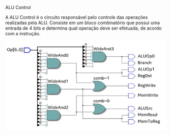  ALU Control

A ALU Control é o circuito responsável pelo controle das operações realizadas pela ALU. Consiste em um bloco combinatório que possui uma entrada de 4 bits e determina qual operação deve ser efetuada, de acordo com a instrução.

![ALU_Control](Alu_Control.jpg)
